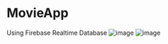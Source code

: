 # MovieApp
Using Firebase Realtime Database
![image](https://user-images.githubusercontent.com/89993167/201920859-4ad8cd06-213f-4612-ad98-b89ae9019f74.png)
![image](https://user-images.githubusercontent.com/89993167/201921878-50119c51-599a-409d-b6de-0058ee3af9a4.png)
